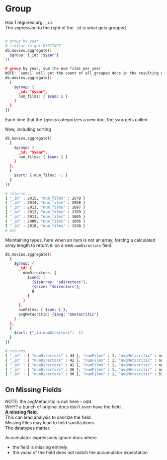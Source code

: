 # Group
Has 1 reguired arg: `_id`.  
The _expression_ to the right of the `_id` is what gets grouped.  
```bash

# group by year
# similar to get DISTINCT
db.movies.aggregate([
  $group: {_id: "$year"}
])

# group by year, sum the num films per year
NOTE: `sum:1` will get the count of all grouped docs in the resulting group
db.movies.aggregate([
  {
    $group: {
      _id: "$year",
      num_films: { $sum: 1 }
    }
  }
])
```
Each time that the `$group` categorizes a new doc, the `$sum` gets called.

Now, including sorting
```bash
db.movies.aggregate([
  {
    $group: {
      _id: "$year",
      num_films: { $sum: 1 }
    }
  },
  {
    $sort: { num_films: -1 }
  }
])

# returns...
{ "_id" : 2015, "num_films" : 2079 }
{ "_id" : 2014, "num_films" : 2058 }
{ "_id" : 2013, "num_films" : 1897 }
{ "_id" : 2012, "num_films" : 1769 }
{ "_id" : 2011, "num_films" : 1665 }
{ "_id" : 2009, "num_films" : 1606 }
{ "_id" : 2010, "num_films" : 1538 }
# etc
```

Maintaining types, here when an item is not an array, forcing a calculated array length to return `0`: on a new `numDirectors` field
```bash
db.movies.aggregate([
  {
    $group: {
      _id: {
        numDirectors: {
          $cond: [
            {$isArray: "$directors"},
            {$size: "$directors"},
            0
          ]
        }
      },
      numFilms: { $sum: 1 },
      avgMetacritic: {$avg: "$metacritic"}
    }
  },
  {
    $sort: {"_id.numDirectors": -1}
  }
])

# returns...
{ "_id" : { "numDirectors" : 44 }, "numFilms" : 1, "avgMetacritic" : null }
{ "_id" : { "numDirectors" : 42 }, "numFilms" : 1, "avgMetacritic" : null }
{ "_id" : { "numDirectors" : 41 }, "numFilms" : 1, "avgMetacritic" : null }
{ "_id" : { "numDirectors" : 36 }, "numFilms" : 1, "avgMetacritic" : null }
{ "_id" : { "numDirectors" : 30 }, "numFilms" : 1, "avgMetacritic" : 53 }

```
## On Missing Fields
NOTE: the avgMetacritic is null here - odd.  
WHY? a bunch of original docs don't even have the field.  
**A missing field**.  
This can lead analysis to sanitize the field.  
Missing Files may lead to field sanitizations.  
The datatypes matter.  

Accumulator expressions ignore docs where 
- the field is missing entirely
- the _value_ of the field does not match the accumulator expectation

